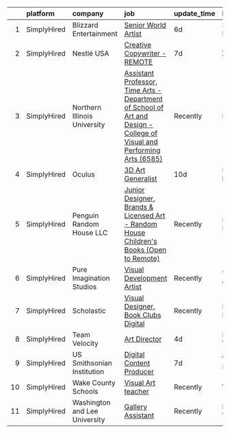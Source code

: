 

|    | platform    | company                       | job                                                                                                                                                                                                                           | update_time   | location            |
|---:|:------------|:------------------------------|:------------------------------------------------------------------------------------------------------------------------------------------------------------------------------------------------------------------------------|:--------------|:--------------------|
|  1 | SimplyHired | Blizzard Entertainment        | [Senior World Artist](https://www.simplyhired.com/job/g8iUmeAP7RRIx49JbByQBMLqlZa8c0BYmn8HPLvexS3cghpoxEDA-g?q=visual+art)                                                                                                    | 6d            | Santa Monica, CA    |
|  2 | SimplyHired | Nestlé USA                    | [Creative Copywriter - REMOTE](https://www.simplyhired.com/job/c0C858A_83HL7tj0TQVoR6kbmt-fIopNtRLL2eAPjz110-Q923h4Ow?q=visual+art)                                                                                           | 7d            | Arlington, VA       |
|  3 | SimplyHired | Northern Illinois University  | [Assistant Professor, Time Arts - Department of School of Art and Design - College of Visual and Performing Arts (6585)](https://www.simplyhired.com/job/Emx1pGZlk73Hdm91pV9K_iwrYqmsHInC5L8e5sdwVHmnBkqjWf2vuQ?q=visual+art) | Recently      | DeKalb, IL          |
|  4 | SimplyHired | Oculus                        | [3D Art Generalist](https://www.simplyhired.com/job/je0u3b9g8nV9DnO3K-aE3a3L3MWK_JcqtTRaFwxslc5IFNxzn_ndrA?q=visual+art)                                                                                                      | 10d           | Remote +2 locations |
|  5 | SimplyHired | Penguin Random House LLC      | [Junior Designer, Brands & Licensed Art - Random House Children's Books (Open to Remote)](https://www.simplyhired.com/job/gH3waUaaEZWiJ28DEHFm7xKrgWmuMXpgd-FdbKc3X12hyKTLyKUXBQ?q=visual+art)                                | Recently      | New York, NY        |
|  6 | SimplyHired | Pure Imagination Studios      | [Visual Development Artist](https://www.simplyhired.com/job/u3Ce0qDkoB4jPujFyWA_pOjySvkBJ7SmBclJFkATwkjx3a0XU_1R2g?q=visual+art)                                                                                              | Recently      | Van Nuys, CA        |
|  7 | SimplyHired | Scholastic                    | [Visual Designer, Book Clubs Digital](https://www.simplyhired.com/job/IZ-0cl1HBiqSBQEpnkffIobdKxphqkd6s0xKGDmd-hcaz6PtgLbQ3w?q=visual+art)                                                                                    | Recently      | New York, NY        |
|  8 | SimplyHired | Team Velocity                 | [Art Director](https://www.simplyhired.com/job/b-JPixNuk-zXngfyWMwMDNfvwARYkbNsRuBtzF8XENnDx1_Kh5biww?q=visual+art)                                                                                                           | 4d            | Herndon, VA         |
|  9 | SimplyHired | US Smithsonian Institution    | [Digital Content Producer](https://www.simplyhired.com/job/x153PZurHdwKM6Z-Sw0GPCwB37oga4jJdC666lrvdmczev2CYKWYmA?q=visual+art)                                                                                               | 7d            | Washington, DC      |
| 10 | SimplyHired | Wake County Schools           | [Visual Art teacher](https://www.simplyhired.com/job/ONdhPMJl9UzvXjABJhYmc_llZ7vDiD3U3wkZLIZ0TJPF8y9-ee5NJw?q=visual+art)                                                                                                     | Recently      | Wendell, NC         |
| 11 | SimplyHired | Washington and Lee University | [Gallery Assistant](https://www.simplyhired.com/job/CMJ8kl43kZ1DVEKuDNZqMpkUCzt2SW7eUydlybtomQP7DmP29YVxeg?q=visual+art)                                                                                                      | Recently      | Lexington, VA       |
